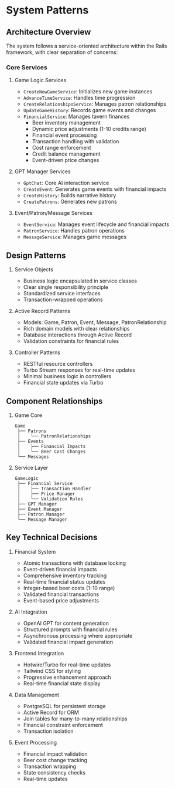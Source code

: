 # System Patterns

## Architecture Overview

The system follows a service-oriented architecture within the Rails framework, with clear separation of concerns:

### Core Services

1. Game Logic Services

   - `CreateNewGameService`: Initializes new game instances
   - `AdvanceTimeService`: Handles time progression
   - `CreateRelationshipsService`: Manages patron relationships
   - `UpdateGameHistory`: Records game events and changes
   - `FinancialService`: Manages tavern finances
     - Beer inventory management
     - Dynamic price adjustments (1-10 credits range)
     - Financial event processing
     - Transaction handling with validation
     - Cost range enforcement
     - Credit balance management
     - Event-driven price changes

2. GPT Manager Services

   - `GptChat`: Core AI interaction service
   - `CreateEvent`: Generates game events with financial impacts
   - `CreateHistory`: Builds narrative history
   - `CreatePatrons`: Generates new patrons

3. Event/Patron/Message Services

   - `EventService`: Manages event lifecycle and financial impacts
   - `PatronService`: Handles patron operations
   - `MessageService`: Manages game messages

## Design Patterns

1. Service Objects

   - Business logic encapsulated in service classes
   - Clear single responsibility principle
   - Standardized service interfaces
   - Transaction-wrapped operations

2. Active Record Patterns

   - Models: Game, Patron, Event, Message, PatronRelationship
   - Rich domain models with clear relationships
   - Database interactions through Active Record
   - Validation constraints for financial rules

3. Controller Patterns

   - RESTful resource controllers
   - Turbo Stream responses for real-time updates
   - Minimal business logic in controllers
   - Financial state updates via Turbo

## Component Relationships

1. Game Core

   ```
   Game
    ├── Patrons
    │    └── PatronRelationships
    ├── Events
    │    ├── Financial Impacts
    │    └── Beer Cost Changes
    └── Messages
   ```

2. Service Layer
   ```
   GameLogic
    ├── Financial Service
    │    ├── Transaction Handler
    │    ├── Price Manager
    │    └── Validation Rules
    ├── GPT Manager
    ├── Event Manager
    ├── Patron Manager
    └── Message Manager
   ```

## Key Technical Decisions

1. Financial System

   - Atomic transactions with database locking
   - Event-driven financial impacts
   - Comprehensive inventory tracking
   - Real-time financial status updates
   - Integer-based beer costs (1-10 range)
   - Validated financial transactions
   - Event-based price adjustments

2. AI Integration

   - OpenAI GPT for content generation
   - Structured prompts with financial rules
   - Asynchronous processing where appropriate
   - Validated financial impact generation

3. Frontend Integration

   - Hotwire/Turbo for real-time updates
   - Tailwind CSS for styling
   - Progressive enhancement approach
   - Real-time financial state display

4. Data Management

   - PostgreSQL for persistent storage
   - Active Record for ORM
   - Join tables for many-to-many relationships
   - Financial constraint enforcement
   - Transaction isolation

5. Event Processing

   - Financial impact validation
   - Beer cost change tracking
   - Transaction wrapping
   - State consistency checks
   - Real-time updates
